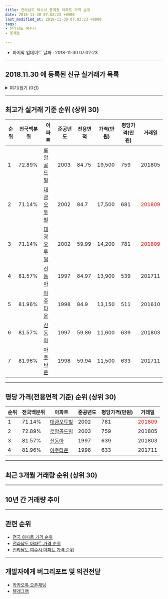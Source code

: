 ```yaml
---
title: 전라남도 여수시 봉계동 아파트 가격 순위
date: 2018-11-30 07:02:23 +0900
last_modified_at: 2018-11-30 07:02:23 +0900
tags:
- 전라남도 여수시
- 봉계동

---
```


* 마지막 업데이트 날짜 : 2018-11-30 07:02:23

---

## 2018.11.30 에 등록된 신규 실거래가 목록

<details>
<summary>펴기/접기 (0건)</summary>
<div markdown="1">

|아파트|전국백분위|준공년도|전용면적|가격(만원)|평당가격(만원)|거래일|
|---|---|---|---|---|---|---|
|없음|||||||


</div>
</details>

---

## 최고가 실거래 기준 순위 (상위 30)


|순위|전국백분위|아파트|준공년도|전용면적|가격(만원)|평당가격(만원)|거래일|
|---|---|---|---|---|---|---|---|
|1|72.89%|[로얄골드빌](https://search.naver.com/search.naver?query=%EC%A0%84%EB%9D%BC%EB%82%A8%EB%8F%84+%EC%97%AC%EC%88%98%EC%8B%9C+%EB%B4%89%EA%B3%84%EB%8F%99+%EB%A1%9C%EC%96%84%EA%B3%A8%EB%93%9C%EB%B9%8C)|2003|84.75|19,500|759|201805|
|2|71.14%|[대광오투빌](https://search.naver.com/search.naver?query=%EC%A0%84%EB%9D%BC%EB%82%A8%EB%8F%84+%EC%97%AC%EC%88%98%EC%8B%9C+%EB%B4%89%EA%B3%84%EB%8F%99+%EB%8C%80%EA%B4%91%EC%98%A4%ED%88%AC%EB%B9%8C)|2002|84.7|17,500|681|<span style="color:red">201809</span>|
|3|71.14%|[대광오투빌](https://search.naver.com/search.naver?query=%EC%A0%84%EB%9D%BC%EB%82%A8%EB%8F%84+%EC%97%AC%EC%88%98%EC%8B%9C+%EB%B4%89%EA%B3%84%EB%8F%99+%EB%8C%80%EA%B4%91%EC%98%A4%ED%88%AC%EB%B9%8C)|2002|59.99|14,200|781|<span style="color:red">201809</span>|
|4|81.57%|[신동아](https://search.naver.com/search.naver?query=%EC%A0%84%EB%9D%BC%EB%82%A8%EB%8F%84+%EC%97%AC%EC%88%98%EC%8B%9C+%EB%B4%89%EA%B3%84%EB%8F%99+%EC%8B%A0%EB%8F%99%EC%95%84)|1997|84.97|13,900|539|201711|
|5|81.96%|[아주타운](https://search.naver.com/search.naver?query=%EC%A0%84%EB%9D%BC%EB%82%A8%EB%8F%84+%EC%97%AC%EC%88%98%EC%8B%9C+%EB%B4%89%EA%B3%84%EB%8F%99+%EC%95%84%EC%A3%BC%ED%83%80%EC%9A%B4)|1998|84.9|13,150|511|201610|
|6|81.57%|[신동아](https://search.naver.com/search.naver?query=%EC%A0%84%EB%9D%BC%EB%82%A8%EB%8F%84+%EC%97%AC%EC%88%98%EC%8B%9C+%EB%B4%89%EA%B3%84%EB%8F%99+%EC%8B%A0%EB%8F%99%EC%95%84)|1997|59.86|11,600|639|201803|
|7|81.96%|[아주타운](https://search.naver.com/search.naver?query=%EC%A0%84%EB%9D%BC%EB%82%A8%EB%8F%84+%EC%97%AC%EC%88%98%EC%8B%9C+%EB%B4%89%EA%B3%84%EB%8F%99+%EC%95%84%EC%A3%BC%ED%83%80%EC%9A%B4)|1998|59.94|11,500|633|201711|


---

## 평당 가격(전용면적 기준) 순위 (상위 30)


|순위|전국백분위|아파트|준공년도|평당가격(만원)|거래일|
|---|---|---|---|---|---|
|1|71.14%|[대광오투빌](https://search.naver.com/search.naver?query=%EC%A0%84%EB%9D%BC%EB%82%A8%EB%8F%84+%EC%97%AC%EC%88%98%EC%8B%9C+%EB%B4%89%EA%B3%84%EB%8F%99+%EB%8C%80%EA%B4%91%EC%98%A4%ED%88%AC%EB%B9%8C)|2002|781|<span style="color:red">201809</span>|
|2|72.89%|[로얄골드빌](https://search.naver.com/search.naver?query=%EC%A0%84%EB%9D%BC%EB%82%A8%EB%8F%84+%EC%97%AC%EC%88%98%EC%8B%9C+%EB%B4%89%EA%B3%84%EB%8F%99+%EB%A1%9C%EC%96%84%EA%B3%A8%EB%93%9C%EB%B9%8C)|2003|759|201805|
|3|81.57%|[신동아](https://search.naver.com/search.naver?query=%EC%A0%84%EB%9D%BC%EB%82%A8%EB%8F%84+%EC%97%AC%EC%88%98%EC%8B%9C+%EB%B4%89%EA%B3%84%EB%8F%99+%EC%8B%A0%EB%8F%99%EC%95%84)|1997|639|201803|
|4|81.96%|[아주타운](https://search.naver.com/search.naver?query=%EC%A0%84%EB%9D%BC%EB%82%A8%EB%8F%84+%EC%97%AC%EC%88%98%EC%8B%9C+%EB%B4%89%EA%B3%84%EB%8F%99+%EC%95%84%EC%A3%BC%ED%83%80%EC%9A%B4)|1998|633|201711|


---

## 최근 3개월 거래량 순위 (상위 30)


<div style="width:100%;">
    <canvas id="deal_count_ranking" height="250"></canvas>
</div>


<script>
new Chart(document.getElementById("deal_count_ranking"), {
    type: 'horizontalBar',
    data: {
        labels: ['아주타운', '대광오투빌', '신동아', '로얄골드빌'],
        datasets: [{
            label: '실거래 수',
            data: [32, 10, 6, 3],
            borderColor: "rgba(255, 0, 128, 1)",
            backgroundColor: "rgba(255, 0, 128, 0.5)",
            fill: false,
        }]
    },
    options: {
        responsive: true,
        title: {
            display: true,
            text: '최근 3개월 거래량 순위'
        },
        tooltips: {
            mode: 'index',
            intersect: false,
            callbacks: {
                title: function(tooltipItems, data) {
                    return "실거래 수:";
                },
                label: function(tooltipItem, data) {
                    return data.labels[tooltipItem.index] + ": " + tooltipItem.xLabel;
                }
            }
        },
        hover: {
            mode: 'nearest',
            intersect: true
        },
        scales: {
            xAxes: [{
                display: true,
                scaleLabel: {
                    display: true,
                    labelString: '실거래 수'
                },
                ticks: {
                    suggestedMin: 0,
                }
            }],
            yAxes: [{
                display: true,
                ticks: {
                    autoSkip: false,
                    callback: function(value, index, values) {
                        if (value.length > 15)
                            return value.substr(0, 13) + "...";
                        else
                            return value;
                    }
                },
                scaleLabel: {
                    display: false,
                }
            }]
        }
    }
});

</script>


---

## 10년 간 거래량 추이


<div style="width:100%;">
    <canvas id="deal_progress" height="250"></canvas>
</div>

<script>
new Chart(document.getElementById("deal_progress"), {
    type: 'line',
    data: {
        labels: ['200811','200812','200901','200902','200903','200904','200905','200906','200907','200908','200909','200910','200911','200912','201001','201002','201003','201004','201005','201006','201007','201008','201009','201010','201011','201012','201101','201102','201103','201104','201105','201106','201107','201108','201109','201110','201111','201112','201201','201202','201203','201204','201205','201206','201207','201208','201209','201210','201211','201212','201301','201302','201303','201304','201305','201306','201307','201308','201309','201310','201311','201312','201401','201402','201403','201404','201405','201406','201407','201408','201409','201410','201411','201412','201501','201502','201503','201504','201505','201506','201507','201508','201509','201510','201511','201512','201601','201602','201603','201604','201605','201606','201607','201608','201609','201610','201611','201612','201701','201702','201703','201704','201705','201706','201707','201708','201709','201710','201711','201712','201801','201802','201803','201804','201805','201806','201807','201808','201809','201810','201811'],
        datasets: [{
            label: '실거래 수',
            pointRadius: 1,
            data: [4, 5, 3, 2, 6, 5, 3, 8, 9, 12, 16, 12, 12, 16, 13, 15, 20, 41, 24, 19, 21, 12, 17, 14, 21, 11, 15, 12, 12, 11, 7, 17, 36, 20, 20, 9, 20, 30, 11, 12, 35, 18, 20, 37, 36, 46, 30, 27, 15, 7, 30, 13, 46, 27, 27, 28, 15, 12, 8, 9, 6, 17, 5, 9, 11, 20, 38, 18, 26, 13, 18, 11, 9, 8, 9, 10, 21, 14, 22, 89, 47, 38, 19, 28, 29, 22, 13, 13, 23, 23, 19, 37, 31, 38, 23, 25, 27, 7, 14, 12, 19, 17, 30, 19, 27, 31, 28, 17, 17, 18, 13, 18, 33, 18, 10, 15, 22, 12, 26, 20, 5],
            borderColor: "rgba(255, 201, 14, 1)",
            backgroundColor: "rgba(255, 201, 14, 0.5)",
            fill: true,
        }]
    },
    options: {
        responsive: true,
        title: {
            display: true,
            text: '10년간 거래량 추이'
        },
        tooltips: {
            mode: 'index',
            intersect: false,
        },
        hover: {
            mode: 'nearest',
            intersect: true
        },
        scales: {
            xAxes: [{
                display: true,
                scaleLabel: {
                    display: true,
                    labelString: '년/월'
                }
            }],
            yAxes: [{
                display: true,
                ticks: {
                    suggestedMin: 0,
                },
                scaleLabel: {
                    display: true,
                    labelString: '실거래 수'
                }
            }]
        }
    }
});

</script>


---

## 관련 순위

- [전국 아파트 가격 순위](https://inasie.github.io/apt-ranking/전국)
- [전라남도 아파트 가격 순위](https://inasie.github.io/apt-ranking/전라남도)
- [전라남도 여수시 아파트 가격 순위](https://inasie.github.io/apt-ranking/전라남도-여수시)


---

## 개발자에게 버그리포트 및 의견전달

- [카카오톡 오픈채팅](https://open.kakao.com/o/gLJUAP4)
- [텔레그램](https://t.me/inasie)


